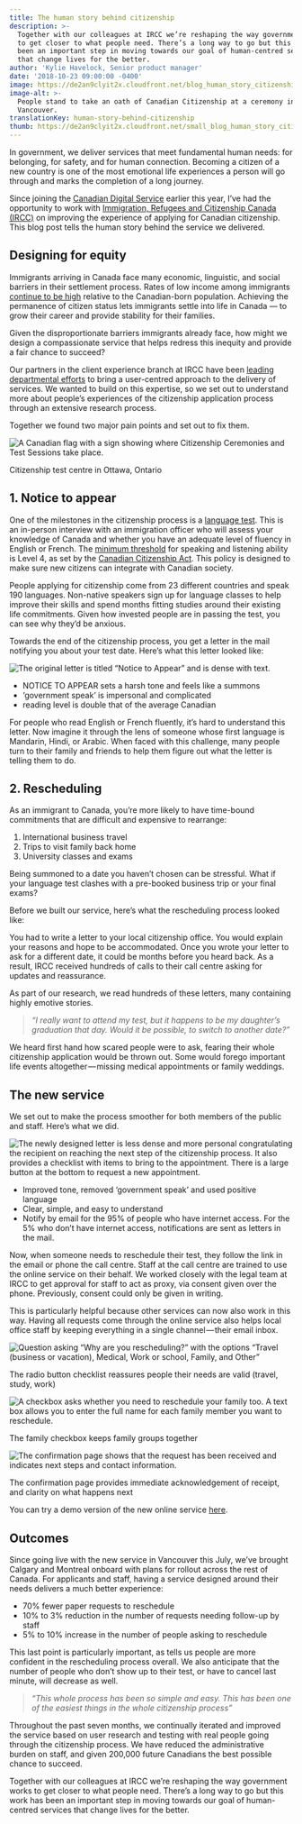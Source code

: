 ```yaml
---
title: The human story behind citizenship
description: >-
  Together with our colleagues at IRCC we’re reshaping the way government works
  to get closer to what people need. There’s a long way to go but this work has
  been an important step in moving towards our goal of human-centred services
  that change lives for the better.
author: 'Kylie Havelock, Senior product manager'
date: '2018-10-23 09:00:00 -0400'
image: https://de2an9clyit2x.cloudfront.net/blog_human_story_citizenship1_76d5a3f84e.jpg
image-alt: >-
  People stand to take an oath of Canadian Citizenship at a ceremony in
  Vancouver.
translationKey: human-story-behind-citizenship
thumb: https://de2an9clyit2x.cloudfront.net/small_blog_human_story_citizenship1_76d5a3f84e.jpg
---
```


In government, we deliver services that meet fundamental human needs: for belonging, for safety, and for human connection. Becoming a citizen of a new country is one of the most emotional life experiences a person will go through and marks the completion of a long journey.

Since joining the [Canadian Digital Service](https://digital.canada.ca/) earlier this year, I’ve had the opportunity to work with [Immigration, Refugees and Citizenship Canada (IRCC)](https://www.canada.ca/en/immigration-refugees-citizenship.html) on improving the experience of applying for Canadian citizenship. This blog post tells the human story behind the service we delivered.

## Designing for equity

Immigrants arriving in Canada face many economic, linguistic, and social barriers in their settlement process. Rates of low income among immigrants [continue to be high](https://www150.statcan.gc.ca/n1/pub/11f0019m/11f0019m2017397-eng.htm) relative to the Canadian-born population. Achieving the permanence of citizen status lets immigrants settle into life in Canada — to grow their career and provide stability for their families.

Given the disproportionate barriers immigrants already face, how might we design a compassionate service that helps redress this inequity and provide a fair chance to succeed?

Our partners in the client experience branch at IRCC have been [leading departmental efforts](https://www.thestar.com/news/immigration/2017/09/10/customer-service-a-new-concept-for-canadas-immigration-department.html) to bring a user-centred approach to the delivery of services. We wanted to build on this expertise, so we set out to understand more about people’s experiences of the citizenship application process through an extensive research process.

Together we found two major pain points and set out to fix them.

![A Canadian flag with a sign showing where Citizenship Ceremonies and Test Sessions take place.](https://de2an9clyit2x.cloudfront.net/blog_human_story_citizenship2_1b4e1c62c9.png)

<p class="translation-caption">Citizenship test centre in Ottawa, Ontario</p>

## 1. Notice to appear

One of the milestones in the citizenship process is a [language test](https://www.canada.ca/en/immigration-refugees-citizenship/services/canadian-citizenship/become-canadian-citizen/citizenship-test.html). This is an in-person interview with an immigration officer who will assess your knowledge of Canada and whether you have an adequate level of fluency in English or French. The [minimum threshold](http://www.cic.gc.ca/English/helpcentre/answer.asp?qnum=567&top=5) for speaking and listening ability is Level 4, as set by the [Canadian Citizenship Act](http://laws-lois.justice.gc.ca/eng/acts/C-29/FullText.html). This policy is designed to make sure new citizens can integrate with Canadian society.

People applying for citizenship come from 23 different countries and speak 190 languages. Non-native speakers sign up for language classes to help improve their skills and spend months fitting studies around their existing life commitments. Given how invested people are in passing the test, you can see why they’d be anxious.

Towards the end of the citizenship process, you get a letter in the mail notifying you about your test date. Here’s what this letter looked like:

![The original letter is titled “Notice to Appear” and is dense with text.](https://de2an9clyit2x.cloudfront.net/notice_to_appear_English_f19f1c3125.png)

* NOTICE TO APPEAR sets a harsh tone and feels like a summons
* ‘government speak’ is impersonal and complicated
* reading level is double that of the average Canadian

For people who read English or French fluently, it’s hard to understand this letter. Now imagine it through the lens of someone whose first language is Mandarin, Hindi, or Arabic. When faced with this challenge, many people turn to their family and friends to help them figure out what the letter is telling them to do.

## 2. Rescheduling

As an immigrant to Canada, you’re more likely to have time-bound commitments that are difficult and expensive to rearrange:

1. International business travel
2. Trips to visit family back home
3. University classes and exams

Being summoned to a date you haven’t chosen can be stressful. What if your language test clashes with a pre-booked business trip or your final exams?

Before we built our service, here’s what the rescheduling process looked like:

You had to write a letter to your local citizenship office. You would explain your reasons and hope to be accommodated. Once you wrote your letter to ask for a different date, it could be months before you heard back. As a result, IRCC received hundreds of calls to their call centre asking for updates and reassurance.

As part of our research, we read hundreds of these letters, many containing highly emotive stories.

> *“I really want to attend my test, but it happens to be my daughter’s graduation that day. Would it be possible, to switch to another date?”*

We heard first hand how scared people were to ask, fearing their whole citizenship application would be thrown out. Some would forego important life events altogether — missing medical appointments or family weddings.

## The new service

We set out to make the process smoother for both members of the public and staff. Here’s what we did.

![The newly designed letter is less dense and more personal congratulating the recipient on reaching the next step of the citizenship process. It also provides a checklist with items to bring to the appointment. There is a large button at the bottom to request a new appointment.](https://de2an9clyit2x.cloudfront.net/notice_to_appear_English2_bdd93346b2.png)

* Improved tone, removed ‘government speak’ and used positive language
* Clear, simple, and easy to understand
* Notify by email for the 95% of people who have internet access. For the 5% who don’t have internet access, notifications are sent as letters in the mail.

Now, when someone needs to reschedule their test, they follow the link in the email or phone the call centre. Staff at the call centre are trained to use the online service on their behalf. We worked closely with the legal team at IRCC to get approval for staff to act as proxy, via consent given over the phone. Previously, consent could only be given in writing.

This is particularly helpful because other services can now also work in this way. Having all requests come through the online service also helps local office staff by keeping everything in a single channel — their email inbox.

![Question asking “Why are you rescheduling?” with the options “Travel (business or vacation), Medical, Work or school, Family, and Other”](https://de2an9clyit2x.cloudfront.net/blog_human_story_reason_en_cbe8c42009.png)

<p class="translation-caption">The radio button checklist reassures people their needs are valid (travel, study, work)</p>

![A checkbox asks whether you need to reschedule your family too. A text box allows you to enter the full name for each family member you want to reschedule.](https://de2an9clyit2x.cloudfront.net/blog_human_story_family_en_665c6cca79.png)

<p class="translation-caption">The family checkbox keeps family groups together</p>

![The confirmation page shows that the request has been received and indicates next steps and contact information.](https://de2an9clyit2x.cloudfront.net/blog_human_story_confirmation_en_d0240bcc3f.png)

<p class="translation-caption">The confirmation page provides immediate acknowledgement of receipt, and clarity on what happens next</p>

You can try a demo version of the new online service [here](https://vancouver.rescheduler-dev.cds-snc.ca/).

## Outcomes

Since going live with the new service in Vancouver this July, we’ve brought Calgary and Montreal onboard with plans for rollout across the rest of Canada. For applicants and staff, having a service designed around their needs delivers a much better experience:

* 70% fewer paper requests to reschedule
* 10% to 3% reduction in the number of requests needing follow-up by staff
* 5% to 10% increase in the number of people asking to reschedule

This last point is particularly important, as tells us people are more confident in the rescheduling process overall. We also anticipate that the number of people who don’t show up to their test, or have to cancel last minute, will decrease as well.

> *“This whole process has been so simple and easy. This has been one of the easiest things in the whole citizenship process”*

Throughout the past seven months, we continually iterated and improved the service based on user research and testing with real people going through the citizenship process. We have reduced the administrative burden on staff, and given 200,000 future Canadians the best possible chance to succeed.

Together with our colleagues at IRCC we’re reshaping the way government works to get closer to what people need. There’s a long way to go but this work has been an important step in moving towards our goal of human-centred services that change lives for the better.

